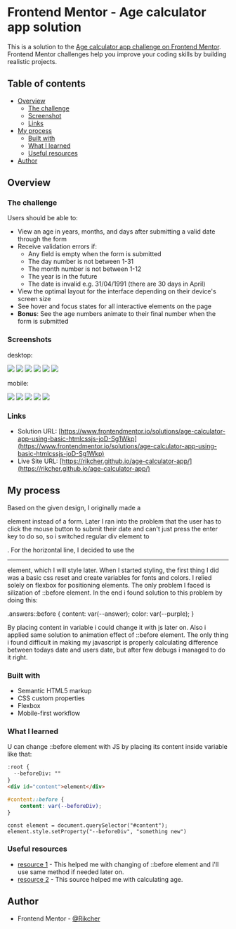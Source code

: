 # Frontend Mentor - Age calculator app solution

This is a solution to the [Age calculator app challenge on Frontend Mentor](https://www.frontendmentor.io/challenges/age-calculator-app-dF9DFFpj-Q). Frontend Mentor challenges help you improve your coding skills by building realistic projects. 

## Table of contents

- [Overview](#overview)
  - [The challenge](#the-challenge)
  - [Screenshot](#screenshot)
  - [Links](#links)
- [My process](#my-process)
  - [Built with](#built-with)
  - [What I learned](#what-i-learned)
  - [Useful resources](#useful-resources)
- [Author](#author)

## Overview

### The challenge

Users should be able to:

- View an age in years, months, and days after submitting a valid date through the form
- Receive validation errors if:
  - Any field is empty when the form is submitted
  - The day number is not between 1-31
  - The month number is not between 1-12
  - The year is in the future
  - The date is invalid e.g. 31/04/1991 (there are 30 days in April)
- View the optimal layout for the interface depending on their device's screen size
- See hover and focus states for all interactive elements on the page
- **Bonus**: See the age numbers animate to their final number when the form is submitted

### Screenshots

desktop:

  ![](./screenshots/active-state-desktop.png)
  ![](./screenshots/complete-desktop.png)
  ![](./screenshots/design-desktop.png)
  ![](./screenshots/error-empty-desktop.png)
  ![](./screenshots/error-invalid-desktop.png)
  ![](./screenshots/error-whole-form-desktop.png)

mobile:

  ![](./screenshots/complete-mobile.png)
  ![](./screenshots/design-mobile.png)
  ![](./screenshots/error-empty-mobile.png)
  ![](./screenshots/error-invalid-mobile.png)
  ![](./screenshots/error-whole-form-mobile.png)

### Links

- Solution URL: [https://www.frontendmentor.io/solutions/age-calculator-app-using-basic-htmlcssjs-joD-Sg1Wkp](https://www.frontendmentor.io/solutions/age-calculator-app-using-basic-htmlcssjs-joD-Sg1Wkp)
- Live Site URL: [https://rikcher.github.io/age-calculator-app/](https://rikcher.github.io/age-calculator-app/)

## My process

Based on the given design, I originally made a <div></div> element instead of a form. Later I ran into the problem that the user has to click the mouse button to submit their date and can't just press the enter key to do so, so i switched regular div element to <form></form>. For the horizontal line, I decided to use the <hr> element, which I will style later.
When I started styling, the first thing I did was a basic css reset and create variables for fonts and colors. I relied solely on flexbox for positioning elements. The only problem I faced is silization of ::before element. In the end i found solution to this problem by doing this:

.answers::before {
  content: var(--answer);
  color: var(--purple);
}

By placing content in variable i could change it with js later on. Also i applied same solution to animation effect of ::before element.
The only thing i found difficult in making my javascript is properly calculating difference between todays date and users date, but after few debugs i managed to do it right.


### Built with

- Semantic HTML5 markup
- CSS custom properties
- Flexbox
- Mobile-first workflow

### What I learned

U can change ::before element with JS by placing its content inside variable like that:

```html
:root {
  --beforeDiv: ""
}
<div id="content">element</div>
```
```css
#content::before {
    content: var(--beforeDiv);
}
```
```JS
const element = document.querySelector("#content");
element.style.setProperty("--beforeDiv", "something new")
```

### Useful resources

- [resource 1](https://stackoverflow.com/questions/10495243/how-change-content-value-of-pseudo-before-element-by-javascript) - This helped me with changing of ::before element and i'll use same method if needed later on.
- [resource 2](https://www.cuemath.com/calculators/age-calculator/) - This source helped me with calculating age.

## Author

- Frontend Mentor - [@Rikcher](https://www.frontendmentor.io/profile/Rikcher)



